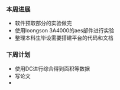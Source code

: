 ### 本周进展

- 软件预取部分的实验做完
- 使用loongson 3A4000的aes部件进行实验
- 整理本科生毕设需要搭建平台的代码和文档

### 下周计划
- 使用DC进行综合得到面积等数据 
- 写论文
- 

